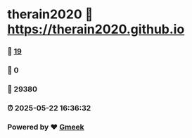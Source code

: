 # therain2020 :link: https://therain2020.github.io 
### :page_facing_up: [19](https://therain2020.github.io/tag.html) 
### :speech_balloon: 0 
### :hibiscus: 29380 
### :alarm_clock: 2025-05-22 16:36:32 
### Powered by :heart: [Gmeek](https://github.com/Meekdai/Gmeek)

